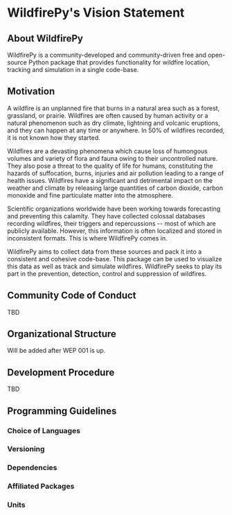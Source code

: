 # WildfirePy's Vision Statement

## About WildfirePy

WildfirePy is a community-developed and community-driven free and open-source Python package that provides functionality for wildfire location, tracking and simulation in a single code-base.

## Motivation

A wildfire is an unplanned fire that burns in a natural area such as a forest, grassland, or prairie. Wildfires are often caused by human activity or a natural phenomenon such as dry climate, lightning and volcanic eruptions, and they can happen at any time or anywhere. In 50% of wildfires recorded, it is not known how they started.

Wildfires are a devasting phenomena which cause loss of humongous volumes and variety of flora and fauna owing to their uncontrolled nature. They also pose a threat to the quality of life for humans, constituting the hazards of suffocation, burns, injuries and air pollution leading to a range of health issues. Wildfires have a significant and detrimental impact on the weather and climate by releasing large quantities of carbon dioxide, carbon monoxide and fine particulate matter into the atmosphere.

Scientific organizations worldwide have been working towards forecasting and preventing this calamity. They have collected colossal databases recording wildfires, their triggers and repercussions -- most of which are publicly available. However, this information is often localized and stored in inconsistent formats. This is where WildfirePy comes in.

WildfirePy aims to collect data from these sources and pack it into a consistent and cohesive code-base. This package can be used to visualize this data as well as track and simulate wildfires. WildfirePy seeks to play its part in the prevention, detection, control and suppression of wildfires.

## Community Code of Conduct

TBD

## Organizational Structure

Will be added after WEP 001 is up.

## Development Procedure

TBD

## Programming Guidelines

### Choice of Languages

### Versioning

### Dependencies

### Affiliated Packages

### Units


```python

```
